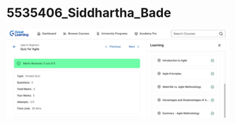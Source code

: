 # 5535406_Siddhartha_Bade

<img src="https://github.com/siddharthabade/5535406_Siddhartha_Bade/blob/main/Agile/Image.jpg" alt="image">

